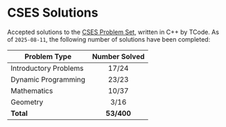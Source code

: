 # CSES Solutions

Accepted solutions to the [CSES Problem Set](https://cses.fi/problemset/), written in C++ by TCode. As of `2025-08-11`, the following number of solutions have been completed:

| Problem Type          | Number Solved |
|-----------------------|:-------------:|
| Introductory Problems |     17/24     |
| Dynamic Programming   |     23/23     |
| Mathematics           |     10/37     |
| Geometry              |     3/16      |
| **Total**             |   **53/400**  |
